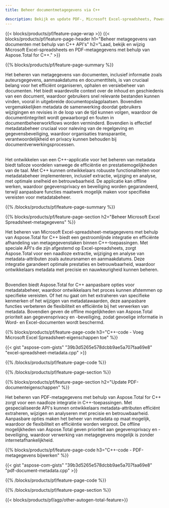```yaml
---
title: Beheer documentmetagegevens via C++ 

description: Bekijk en update PDF-, Microsoft Excel-spreadsheets, PowerPoint-presentaties en metadata van Word-documenten via uw C++-applicatie.
---
```


{{< blocks/products/pf/feature-page-wrap >}}
{{< blocks/products/pf/feature-page-header h1="Beheer metagegevens van documenten met behulp van C++ API's" h2="Laad, bekijk en wijzig Microsoft Excel-spreadsheets en PDF-metagegevens met behulp van Aspose.Total for C++." >}}

{{% blocks/products/pf/feature-page-summary %}}

Het beheren van metagegevens van documenten, inclusief informatie zoals auteursgegevens, aanmaakdatums en documenttitels, is van cruciaal belang voor het efficiënt organiseren, ophalen en versiebeheer van documenten. Het biedt waardevolle context over de inhoud en geschiedenis van een document, waardoor gebruikers snel relevante bestanden kunnen vinden, vooral in uitgebreide documentopslagplaatsen. Bovendien vergemakkelijken metadata de samenwerking doordat gebruikers wijzigingen en revisies in de loop van de tijd kunnen volgen, waardoor de documentintegriteit wordt gewaarborgd en fouten in documentbeheerworkflows worden verminderd. Bovendien is effectief metadatabeheer cruciaal voor naleving van de regelgeving en gegevensbeveiliging, waardoor organisaties transparantie, verantwoordelijkheid en privacy kunnen behouden bij documentverwerkingsprocessen.<br /><br />

Het ontwikkelen van een C++-applicatie voor het beheren van metadata biedt talloze voordelen vanwege de efficiëntie en prestatiemogelijkheden van de taal. Met C++ kunnen ontwikkelaars robuuste functionaliteiten voor metadatabeheer implementeren, inclusief extractie, wijziging en analyse, met optimale snelheid en betrouwbaarheid. De applicatie kan offline werken, waardoor gegevensprivacy en beveiliging worden gegarandeerd, terwijl aanpasbare functies maatwerk mogelijk maken voor specifieke vereisten voor metadatabeheer.

{{% /blocks/products/pf/feature-page-summary  %}}


{{% blocks/products/pf/feature-page-section  h2="Beheer Microsoft Excel Spreadsheet-metagegevens" %}}

Het beheren van Microsoft Excel-spreadsheet-metagegevens met behulp van Aspose.Total for C++ biedt een gestroomlijnde integratie en efficiënte afhandeling van metagegevenstaken binnen C++-toepassingen. Met speciale API's die zijn afgestemd op Excel-spreadsheets, zorgt Aspose.Total voor een naadloze extractie, wijziging en analyse van metadata-attributen zoals auteursnamen en aanmaakdatums. Deze integratie garandeert optimale prestaties en betrouwbaarheid, waardoor ontwikkelaars metadata met precisie en nauwkeurigheid kunnen beheren. <br /><br />

Bovendien biedt Aspose.Total for C++ aanpasbare opties voor metadatabeheer, waardoor ontwikkelaars het proces kunnen afstemmen op specifieke vereisten. Of het nu gaat om het extraheren van specifieke kenmerken of het wijzigen van metadatawaarden, deze aanpasbare functies verbeteren de flexibiliteit en efficiëntie bij het verwerken van metadata. Bovendien geven de offline mogelijkheden van Aspose.Total prioriteit aan gegevensprivacy en -beveiliging, zodat gevoelige informatie in Word- en Excel-documenten wordt beschermd.

{{% blocks/products/pf/feature-page-code h3="C++-code - Voeg Microsoft Excel Spreadsheet-eigenschappen toe" %}}

{{< gist "aspose-com-gists" "39b3d5265e578dcbb9ae5a707faa69e8" "excel-spreadsheet-metadata.cpp" >}}

{{% /blocks/products/pf/feature-page-code  %}}

{{% /blocks/products/pf/feature-page-section %}}


{{% blocks/products/pf/feature-page-section  h2="Update PDF-documenteigenschappen" %}}

Het beheren van PDF-metagegevens met behulp van Aspose.Total for C++ zorgt voor een naadloze integratie in C++-toepassingen. Met gespecialiseerde API's kunnen ontwikkelaars metadata-attributen efficiënt extraheren, wijzigen en analyseren met precisie en betrouwbaarheid. Aanpasbare opties maken het beheer van metadata op maat mogelijk, waardoor de flexibiliteit en efficiëntie worden vergroot. De offline mogelijkheden van Aspose.Total geven prioriteit aan gegevensprivacy en -beveiliging, waardoor verwerking van metagegevens mogelijk is zonder internetafhankelijkheid.

{{% blocks/products/pf/feature-page-code h3="C++-code - PDF-metagegevens bijwerken" %}}

{{< gist "aspose-com-gists" "39b3d5265e578dcbb9ae5a707faa69e8" "pdf-document-metadata.cpp" >}}

{{% /blocks/products/pf/feature-page-code  %}}

{{% /blocks/products/pf/feature-page-section %}}

{{< blocks/products/pf/agp/other-autogen-total-feature>}}